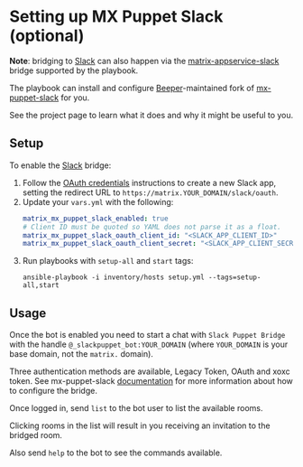 # Setting up MX Puppet Slack (optional)

**Note**: bridging to [Slack](https://slack.com) can also happen via the
[matrix-appservice-slack](configuring-playbook-bridge-appservice-slack.md)
bridge supported by the playbook.

The playbook can install and configure [Beeper](https://www.beeper.com/)-maintained fork of
[mx-puppet-slack](https://gitlab.com/beeper/mx-puppet-monorepo) for you.

See the project page to learn what it does and why it might be useful to you.

## Setup

To enable the [Slack](https://slack.com/) bridge:

1. Follow the
   [OAuth credentials](https://github.com/Sorunome/mx-puppet-slack#option-2-oauth)
   instructions to create a new Slack app, setting the redirect URL to
   `https://matrix.YOUR_DOMAIN/slack/oauth`.
2. Update your `vars.yml` with the following:
    ```yaml
    matrix_mx_puppet_slack_enabled: true
    # Client ID must be quoted so YAML does not parse it as a float.
    matrix_mx_puppet_slack_oauth_client_id: "<SLACK_APP_CLIENT_ID>"
    matrix_mx_puppet_slack_oauth_client_secret: "<SLACK_APP_CLIENT_SECRET>"
    ```
3. Run playbooks with `setup-all` and `start` tags:
    ```
    ansible-playbook -i inventory/hosts setup.yml --tags=setup-all,start
    ```

## Usage

Once the bot is enabled you need to start a chat with `Slack Puppet Bridge` with
the handle `@_slackpuppet_bot:YOUR_DOMAIN` (where `YOUR_DOMAIN` is your base
domain, not the `matrix.` domain).

Three authentication methods are available, Legacy Token, OAuth and xoxc token.
See mx-puppet-slack [documentation](https://github.com/Sorunome/mx-puppet-slack)
for more information about how to configure the bridge.

Once logged in, send `list` to the bot user to list the available rooms.

Clicking rooms in the list will result in you receiving an invitation to the
bridged room.

Also send `help` to the bot to see the commands available.
